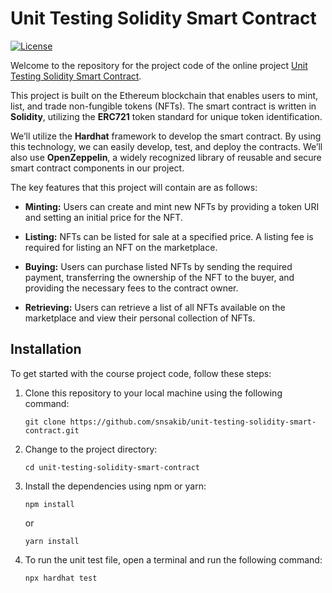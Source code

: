 # Unit Testing Solidity Smart Contract

[![License](https://img.shields.io/badge/license-MIT-blue.svg)](https://github.com/your-username/mastering-state-management/blob/main/LICENSE)

Welcome to the repository for the project code of the online project [Unit Testing Solidity Smart Contract](https://educat.tv/3HcT7Gu).

This project is built on the Ethereum blockchain that enables users to mint, list, and trade non-fungible tokens (NFTs). The smart contract is written in **Solidity**, utilizing the **ERC721** token standard for unique token identification.

We’ll utilize the **Hardhat** framework to develop the smart contract. By using this technology, we can easily develop, test, and deploy the contracts. We’ll also use **OpenZeppelin**, a widely recognized library of reusable and secure smart contract components in our project.

The key features that this project will contain are as follows:

- **Minting:** Users can create and mint new NFTs by providing a token URI and setting an initial price for the NFT.

- **Listing:** NFTs can be listed for sale at a specified price. A listing fee is required for listing an NFT on the marketplace.

- **Buying:** Users can purchase listed NFTs by sending the required payment, transferring the ownership of the NFT to the buyer, and providing the necessary fees to the contract owner.

- **Retrieving:** Users can retrieve a list of all NFTs available on the marketplace and view their personal collection of NFTs.

## Installation

To get started with the course project code, follow these steps:

1. Clone this repository to your local machine using the following command:

    ```shell
    git clone https://github.com/snsakib/unit-testing-solidity-smart-contract.git
    ```

2. Change to the project directory:

    ```shell
    cd unit-testing-solidity-smart-contract
    ```

3. Install the dependencies using npm or yarn:

    ```shell
    npm install
    ```
    or
    ```shell
    yarn install
    ```

4. To run the unit test file, open a terminal and run the following command:

    ```
    npx hardhat test
    ```